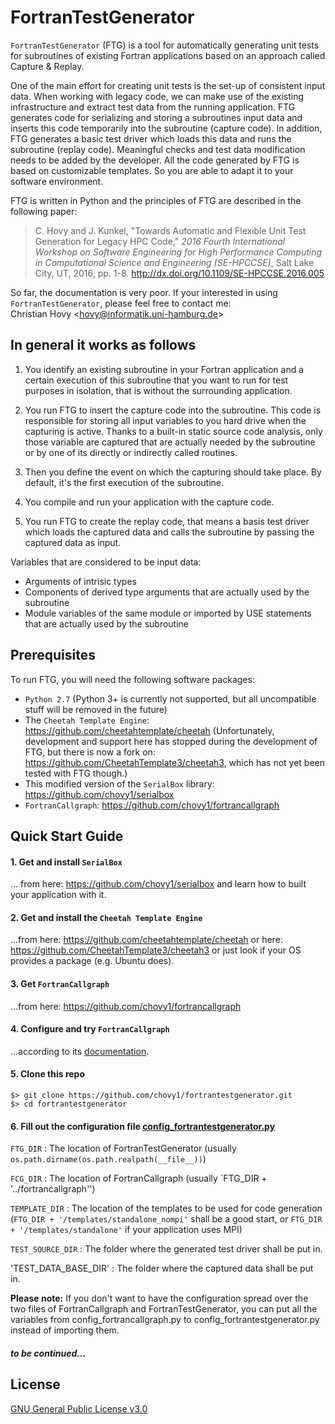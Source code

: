 # FortranTestGenerator

`FortranTestGenerator` (FTG) is a tool for automatically generating unit tests for subroutines of existing Fortran applications based on an approach called Capture & Replay.

One of the main effort for creating unit tests is the set-up of consistent input data. When working with legacy code, we can make use of the existing infrastructure and extract test data from the running application. 
FTG generates code for serializing and storing a subroutines input data and inserts this code temporarily into the subroutine (capture code).
In addition, FTG generates a basic test driver which loads this data and runs the subroutine (replay code). 
Meaningful checks and test data modification needs to be added by the developer.
All the code generated by FTG is based on customizable templates. So you are able to adapt it to your software environment.

FTG is written in Python and the principles of FTG are described in the following paper:

> C. Hovy and J. Kunkel, "Towards Automatic and Flexible Unit Test Generation for Legacy HPC Code," *2016 Fourth International Workshop on Software Engineering for High Performance Computing in Computational Science and Engineering (SE-HPCCSE)*, Salt Lake City, UT, 2016, pp. 1-8.
> http://dx.doi.org/10.1109/SE-HPCCSE.2016.005

So far, the documentation is very poor. If your interested in using `FortranTestGenerator`, please feel free to contact me:   
Christian Hovy <<hovy@informatik.uni-hamburg.de>>

## In general it works as follows

1. You identify an existing subroutine in your Fortran application and a certain execution of this subroutine that you want to run for test purposes in isolation, that is without the surrounding application.

2. You run FTG to insert the capture code into the subroutine. This code is responsible for storing all input variables to you hard drive when the capturing is active. Thanks to a built-in static source code analysis, only those variable are captured that are actually needed by the subroutine or by one of its directly or indirectly called routines.

3. Then you define the event on which the capturing should take place. By default, it's the first execution of the subroutine.

4. You compile and run your application with the capture code.

5. You run FTG to create the replay code, that means a basis test driver which loads the captured data and calls the subroutine by passing the captured data as input.

Variables that are considered to be input data:
* Arguments of intrisic types
* Components of derived type arguments that are actually used by the subroutine
* Module variables of the same module or imported by USE statements that are actually used by the subroutine

## Prerequisites 

To run FTG, you will need the following software packages:

* `Python 2.7` (Python 3+ is currently not supported, but all uncompatible stuff will be removed in the future)
* The `Cheetah Template Engine`: https://github.com/cheetahtemplate/cheetah (Unfortunately, development and support here has stopped during the development of FTG, but there is now a fork on: https://github.com/CheetahTemplate3/cheetah3, which has not yet been tested with FTG though.)
* This modified version of the `SerialBox` library: https://github.com/chovy1/serialbox
* `FortranCallgraph`: https://github.com/chovy1/fortrancallgraph

## Quick Start Guide

#### 1. Get and install `SerialBox`
... from here: https://github.com/chovy1/serialbox and learn how to built your application with it. 

#### 2. Get and install the `Cheetah Template Engine`
...from here: https://github.com/cheetahtemplate/cheetah or here: https://github.com/CheetahTemplate3/cheetah3 or just look if your OS provides a package (e.g. Ubuntu does).

#### 3. Get `FortranCallgraph` 
...from here: https://github.com/chovy1/fortrancallgraph

#### 4. Configure and try `FortranCallgraph`
...according to its [documentation](https://github.com/chovy1/fortrancallgraph/blob/master/README.md).

#### 5. Clone this repo

```
$> git clone https://github.com/chovy1/fortrantestgenerator.git
$> cd fortrantestgenerator
```

#### 6. Fill out the configuration file [config_fortrantestgenerator.py](config_fortrantestgenerator.py)

`FTG_DIR` : The location of FortranTestGenerator (usually `os.path.dirname(os.path.realpath(__file__))`)

`FCG_DIR` : The location of FortranCallgraph (usually `FTG_DIR + '../fortrancallgraph'')

`TEMPLATE_DIR` : The location of the templates to be used for code generation (`FTG_DIR + '/templates/standalone_nompi'` shall be a good start, or `FTG_DIR + '/templates/standalone'` if your application uses MPI)

`TEST_SOURCE_DIR` : The folder where the generated test driver shall be put in.

'TEST_DATA_BASE_DIR' : The folder where the captured data shall be put in.

**Please note:** If you don't want to have the configuration spread over the two files of FortranCallgraph and FortranTestGenerator, you can put all the variables from config_fortrancallgraph.py to config_fortrantestgenerator.py instead of importing them.

##### to be continued...

## License

[GNU General Public License v3.0](LICENSE)
